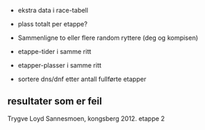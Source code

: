 * ekstra data i race-tabell
 * plass totalt per etappe?
 
* Sammenligne to eller flere random ryttere (deg og kompisen)
 * etappe-tider i samme ritt
 * etapper-plasser i samme ritt

* sortere dns/dnf etter antall fullførte etapper

## resultater som er feil

Trygve Loyd Sannesmoen, kongsberg 2012. etappe 2


